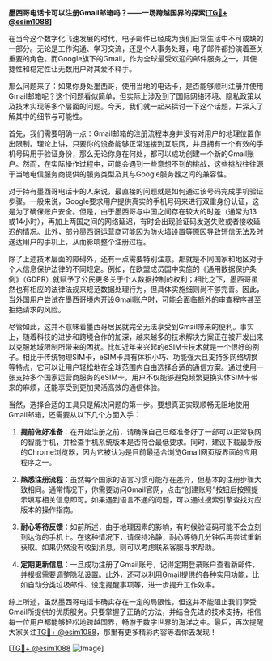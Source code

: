 **墨西哥电话卡可以注册Gmail邮箱吗？——一场跨越国界的探索[[TG💪+ @esim1088](https://t.me/s/esim1088)]**

在当今这个数字化飞速发展的时代，电子邮件已经成为我们日常生活中不可或缺的一部分。无论是工作沟通、学习交流，还是个人事务处理，电子邮件都扮演着至关重要的角色。而Google旗下的Gmail，作为全球最受欢迎的邮件服务之一，其便捷性和稳定性让无数用户对其爱不释手。

那么问题来了：如果你身处墨西哥，使用当地的电话卡，是否能够顺利注册并使用Gmail邮箱呢？这个问题看似简单，但实际上涉及到了国际网络环境、隐私政策以及技术实现等多个层面的问题。今天，我们就一起来探讨一下这个话题，并深入了解其中的细节与可能性。

首先，我们需要明确一点：Gmail邮箱的注册流程本身并没有对用户的地理位置作出限制。理论上讲，只要你的设备能够正常连接到互联网，并且拥有一个有效的手机号码用于验证身份，那么无论你身在何处，都可以成功创建一个新的Gmail账户。然而，在实际操作过程中，可能会遇到一些意想不到的挑战，这些挑战往往源于当地电信服务商提供的服务类型及其与Google服务器之间的兼容性。

对于持有墨西哥电话卡的人来说，最直接的问题就是如何通过该号码完成手机验证步骤。一般来说，Google要求用户提供真实的手机号码来进行双重身份认证，这是为了确保账户安全。但是，由于墨西哥与中国之间存在较大的时差（通常为13或14小时），再加上两国之间的网络延迟，有时会出现验证码发送失败或者接收延迟的情况。此外，部分墨西哥运营商可能因为防火墙设置等原因导致短信无法及时送达用户的手机上，从而影响整个注册过程。

除了上述技术层面的障碍外，还有一点需要特别注意，那就是不同国家和地区对于个人信息保护法律的不同规定。例如，在欧盟成员国中实施的《通用数据保护条例》（GDPR）就赋予了公民更多关于个人数据控制的权利；相比之下，墨西哥虽然也有相应的法律法规来规范数据处理行为，但具体实施细则尚不够完善。因此，当外国用户尝试在墨西哥境内开设Gmail账户时，可能会面临额外的审查程序甚至拒绝请求的风险。

尽管如此，这并不意味着墨西哥居民就完全无法享受到Gmail带来的便利。事实上，随着科技的进步和跨境合作的加深，越来越多的技术解决方案正在被开发出来以克服地域限制所带来的困扰。比如近年来兴起的eSIM卡技术就是一个很好的例子。相比于传统物理SIM卡，eSIM卡具有体积小巧、功能强大且支持多网络切换等特点，它可以让用户轻松地在全球范围内自由选择合适的通信方案。通过使用一张支持多个国家运营商服务的eSIM卡，用户不仅能够避免频繁更换实体SIM卡带来的麻烦，还能享受到更加灵活高效的通信体验。

当然，选择合适的工具只是解决问题的第一步。要想真正实现顺畅无阻地使用Gmail邮箱，还需要从以下几个方面入手：

1. **提前做好准备**：在开始注册之前，请确保自己已经准备好了一部可以正常联网的智能手机，并检查手机系统版本是否符合最低要求。同时，建议下载最新版的Chrome浏览器，因为它被认为是目前最适合浏览Gmail网页版界面的应用程序之一。

2. **熟悉注册流程**：虽然每个国家的语言习惯可能存在差异，但基本的注册步骤大致相同。通常情况下，你需要访问Gmail官网，点击“创建账号”按钮后按照提示填写相关信息即可。如果遇到语言不通的问题，可以通过搜索引擎查找对应版本的操作指南。

3. **耐心等待反馈**：如前所述，由于地理因素的影响，有时候验证码可能不会立刻到达你的手机上。在这种情况下，请保持冷静，耐心等待几分钟后再尝试重新获取。如果仍然没有收到消息，则可以考虑联系客服寻求帮助。

4. **定期更新信息**：一旦成功注册了Gmail账号，记得定期登录账户查看新邮件，并根据需要调整隐私设置。此外，还可以利用Gmail提供的各种实用功能，比如自动分类垃圾邮件、设定提醒事项等，进一步提升工作效率。

综上所述，虽然墨西哥电话卡确实存在一定的局限性，但这并不能阻止我们享受Gmail所提供的优质服务。只要掌握了正确的方法，并结合先进的技术支持，相信每一位用户都能够轻松地跨越国界，畅游于数字世界的海洋之中。最后，再次提醒大家关注[TG💪+ @esim1088](https://t.me/s/esim1088)，那里有更多精彩内容等着你去发现！

[[TG💪+ @esim1088](https://t.me/s/esim1088) ![Image](https://i.postimg.cc/4NQfJmqS/Snipaste-2025-05-13-00-14-12.png)]